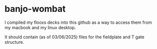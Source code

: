 # banjo-wombat
I compiled my flooxs decks into this github as a way to access them from my macbook and my linux desktop.

It should contain (as of 03/06/2025) files for the fieldplate and T gate structure.
